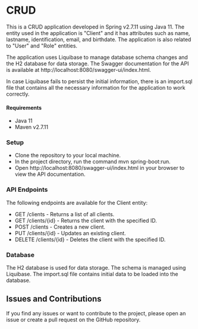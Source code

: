 
# CRUD

This is a CRUD application developed in Spring v2.7.11 using Java 11. The entity used in the application is "Client" and it has attributes such as name, lastname, identification, email, and birthdate. The application is also related to "User" and "Role" entities.

The application uses Liquibase to manage database schema changes and the H2 database for data storage. The Swagger documentation for the API is available at http://localhost:8080/swagger-ui/index.html.

In case Liquibase fails to persist the initial information, there is an import.sql file that contains all the necessary information for the application to work correctly.

#### Requirements
* Java 11
* Maven v2.7.11
### Setup

* Clone the repository to your local machine.
* In the project directory, run the command mvn spring-boot:run.
* Open http://localhost:8080/swagger-ui/index.html in your browser to view the API documentation.
### API Endpoints
The following endpoints are available for the Client entity:

* GET /clients - Returns a list of all clients.
* GET /clients/{id} - Returns the client with the specified ID.
* POST /clients - Creates a new client.
* PUT /clients/{id} - Updates an existing client.
* DELETE /clients/{id} - Deletes the client with the specified ID.
### Database
The H2 database is used for data storage. The schema is managed using Liquibase. The import.sql file contains initial data to be loaded into the database.

## Issues and Contributions
If you find any issues or want to contribute to the project, please open an issue or create a pull request on the GitHub repository.
